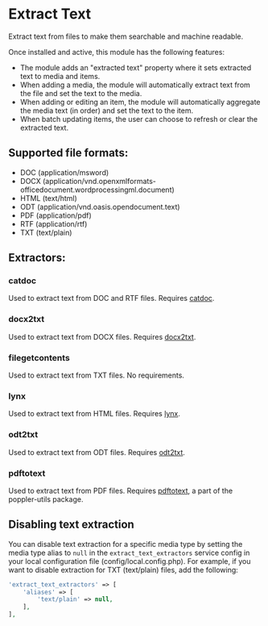 # Extract Text

Extract text from files to make them searchable and machine readable.

Once installed and active, this module has the following features:

- The module adds an "extracted text" property where it sets extracted text to
  media and items.
- When adding a media, the module will automatically extract text from the file
  and set the text to the media.
- When adding or editing an item, the module will automatically aggregate the
  media text (in order) and set the text to the item.
- When batch updating items, the user can choose to refresh or clear the
  extracted text.

## Supported file formats:

- DOC (application/msword)
- DOCX (application/vnd.openxmlformats-officedocument.wordprocessingml.document)
- HTML (text/html)
- ODT (application/vnd.oasis.opendocument.text)
- PDF (application/pdf)
- RTF (application/rtf)
- TXT (text/plain)

## Extractors:

### catdoc

Used to extract text from DOC and RTF files. Requires [catdoc](https://linux.die.net/man/1/catdoc).

### docx2txt

Used to extract text from DOCX files. Requires [docx2txt](http://docx2txt.sourceforge.net/).

### filegetcontents

Used to extract text from TXT files. No requirements.

### lynx

Used to extract text from HTML files. Requires [lynx](https://linux.die.net/man/1/lynx).

### odt2txt

Used to extract text from ODT files. Requires [odt2txt](https://linux.die.net/man/1/odt2txt).

### pdftotext

Used to extract text from PDF files. Requires [pdftotext](https://linux.die.net/man/1/pdftotext),
a part of the poppler-utils package.

## Disabling text extraction

You can disable text extraction for a specific media type by setting the media
type alias to `null` in the `extract_text_extractors` service config in your
local configuration file (config/local.config.php). For example, if you want to
disable extraction for TXT (text/plain) files, add the following:

```php
'extract_text_extractors' => [
    'aliases' => [
        'text/plain' => null,
    ],
],
```
